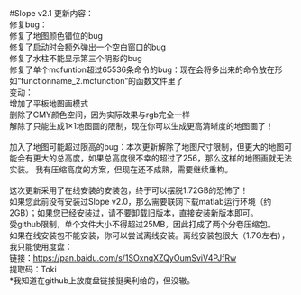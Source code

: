 #Slope v2.1 更新内容：<br>
修复bug：<br>
修复了地图颜色错位的bug<br>
修复了启动时会额外弹出一个空白窗口的bug<br>
修复了水柱不能显示第三个阴影的bug<br>
修复了单个mcfuntion超过65536条命令的bug：现在会将多出来的命令放在形如“functionname_2.mcfunction”的函数文件里了<br>
变动：<br>
增加了平板地图画模式<br>
删除了CMY颜色空间，因为实际效果与rgb完全一样<br>
解除了只能生成1×1地图画的限制，现在你可以生成更高清晰度的地图画了！<br>
<br>
加入了地图可能超过限高的bug：本次更新解除了地图尺寸限制，但更大的地图可能会有更大的总高度，如果总高度很不幸的超过了256，那么这样的地图画就无法实装。
我有压缩高度的方案，但现在还不成熟，需要继续重构。<br>
<br>
这次更新采用了在线安装的安装包，终于可以摆脱1.72GB的恐怖了！<br>
如果您此前没有安装过Slope v2.0，那么需要联网下载matlab运行环境（约2GB）；如果您已经安装过，请不要卸载旧版本，直接安装新版本即可。<br>
受github限制，单个文件大小不得超过25MB，因此打成了两个分卷压缩包。<br>
如果在线安装包不能安装，你可以尝试离线安装。离线安装包很大（1.7G左右），我只能使用度盘：<br>
链接：https://pan.baidu.com/s/1SOxnqXZQyOumSviV4PJfRw <br>
提取码：Toki<br>
*我知道在github上放度盘链接挺奥利给的，但没辙。
